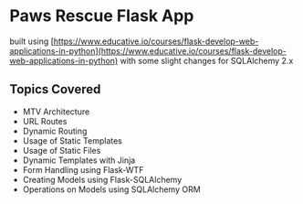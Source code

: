 # Paws Rescue Flask App

built using [https://www.educative.io/courses/flask-develop-web-applications-in-python](https://www.educative.io/courses/flask-develop-web-applications-in-python)
with some slight changes for SQLAlchemy 2.x

## Topics Covered

- MTV Architecture
- URL Routes
- Dynamic Routing
- Usage of Static Templates
- Usage of Static Files
- Dynamic Templates with Jinja
- Form Handling using Flask-WTF
- Creating Models using Flask-SQLAlchemy
- Operations on Models using SQLAlchemy ORM


